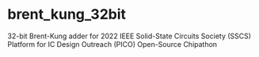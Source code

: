 # brent_kung_32bit
32-bit Brent-Kung adder for 2022 IEEE Solid-State Circuits Society (SSCS) Platform for IC Design Outreach (PICO) Open-Source Chipathon
